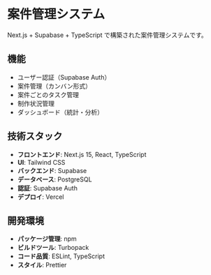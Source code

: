 # 案件管理システム

Next.js + Supabase + TypeScript で構築された案件管理システムです。

## 機能

- ユーザー認証（Supabase Auth）
- 案件管理（カンバン形式）
- 案件ごとのタスク管理
- 制作状況管理
- ダッシュボード（統計・分析）

## 技術スタック

- **フロントエンド**: Next.js 15, React, TypeScript
- **UI**: Tailwind CSS
- **バックエンド**: Supabase
- **データベース**: PostgreSQL
- **認証**: Supabase Auth
- **デプロイ**: Vercel

## 開発環境

- **パッケージ管理**: npm
- **ビルドツール**: Turbopack
- **コード品質**: ESLint, TypeScript
- **スタイル**: Prettier